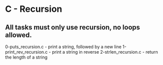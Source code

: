 # C - Recursion
## All tasks must only use recursion, no loops allowed.

0-puts_recursion.c - print a string, followed by a new line
1-print_rev_recursion.c - print a string in reverse
2-strlen_recursion.c - return the length of a string
